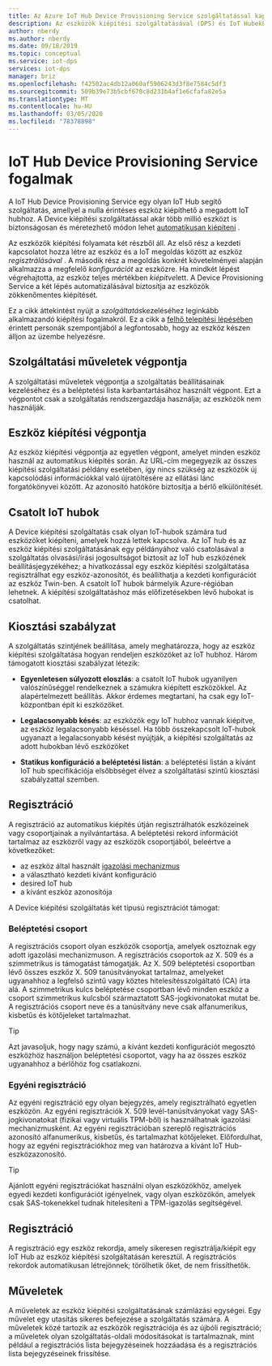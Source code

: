 ```yaml
---
title: Az Azure IoT Hub Device Provisioning Service szolgáltatással kapcsolatos fogalmak | Microsoft Docs
description: Az eszközök kiépítési szolgáltatásával (DPS) és IoT Hubekkel kapcsolatos szolgáltatások kiépítési fogalmait ismerteti.
author: nberdy
ms.author: nberdy
ms.date: 09/18/2019
ms.topic: conceptual
ms.service: iot-dps
services: iot-dps
manager: briz
ms.openlocfilehash: f42502ac4db12a060af5906243d3f8e7584c5df3
ms.sourcegitcommit: 509b39e73b5cbf670c8d231b4af1e6cfafa82e5a
ms.translationtype: MT
ms.contentlocale: hu-HU
ms.lasthandoff: 03/05/2020
ms.locfileid: "78378898"
---
```

# <a name="iot-hub-device-provisioning-service-concepts"></a>IoT Hub Device Provisioning Service fogalmak

A IoT Hub Device Provisioning Service egy olyan IoT Hub segítő szolgáltatás, amellyel a nulla érintéses eszköz kiépíthető a megadott IoT hubhoz. A Device kiépítési szolgáltatással akár több millió eszközt is biztonságosan és méretezhető módon lehet [automatikusan kiépíteni](concepts-auto-provisioning.md) .

Az eszközök kiépítési folyamata két részből áll. Az első rész a kezdeti kapcsolatot hozza létre az eszköz és a IoT megoldás között az eszköz *regisztrálásával* . A második rész a megoldás konkrét követelményei alapján alkalmazza a megfelelő *konfigurációt* az eszközre. Ha mindkét lépést végrehajtotta, az eszköz teljes mértékben *kiépítve*lett. A Device Provisioning Service a két lépés automatizálásával biztosítja az eszközök zökkenőmentes kiépítését.

Ez a cikk áttekintést nyújt a *szolgáltatás*kezeléséhez leginkább alkalmazandó kiépítési fogalmakról. Ez a cikk a [felhő telepítési lépésében](about-iot-dps.md#cloud-setup-step) érintett personák szempontjából a legfontosabb, hogy az eszköz készen álljon az üzembe helyezésre.

## <a name="service-operations-endpoint"></a>Szolgáltatási műveletek végpontja

A szolgáltatási műveletek végpontja a szolgáltatás beállításainak kezeléséhez és a beléptetési lista karbantartásához használt végpont. Ezt a végpontot csak a szolgáltatás rendszergazdája használja; az eszközök nem használják.

## <a name="device-provisioning-endpoint"></a>Eszköz kiépítési végpontja

Az eszköz kiépítési végpontja az egyetlen végpont, amelyet minden eszköz használ az automatikus kiépítés során. Az URL-cím megegyezik az összes kiépítési szolgáltatási példány esetében, így nincs szükség az eszközök új kapcsolódási információkkal való újratöltésére az ellátási lánc forgatókönyvei között. Az azonosító hatóköre biztosítja a bérlő elkülönítését.

## <a name="linked-iot-hubs"></a>Csatolt IoT hubok

A Device kiépítési szolgáltatás csak olyan IoT-hubok számára tud eszközöket kiépíteni, amelyek hozzá lettek kapcsolva. Az IoT hub és az eszköz kiépítési szolgáltatásának egy példányához való csatolásával a szolgáltatás olvasási/írási jogosultságot biztosít az IoT hub eszközének beállításjegyzékéhez; a hivatkozással egy eszköz kiépítési szolgáltatása regisztrálhat egy eszköz-azonosítót, és beállíthatja a kezdeti konfigurációt az eszköz Twin-ben. A csatolt IoT hubok bármelyik Azure-régióban lehetnek. A kiépítési szolgáltatáshoz más előfizetésekben lévő hubokat is csatolhat.

## <a name="allocation-policy"></a>Kiosztási szabályzat

A szolgáltatás szintjének beállítása, amely meghatározza, hogy az eszköz kiépítési szolgáltatása hogyan rendeljen eszközöket az IoT hubhoz. Három támogatott kiosztási szabályzat létezik:

* **Egyenletesen súlyozott eloszlás**: a csatolt IoT hubok ugyanilyen valószínűséggel rendelkeznek a számukra kiépített eszközökkel. Az alapértelmezett beállítás. Akkor érdemes megtartani, ha csak egy IoT-központban épít ki eszközöket.

* **Legalacsonyabb késés**: az eszközök egy IoT hubhoz vannak kiépítve, az eszköz legalacsonyabb késéssel. Ha több összekapcsolt IoT-hubok ugyanazt a legalacsonyabb késést nyújtják, a kiépítési szolgáltatás az adott hubokban lévő eszközöket

* **Statikus konfiguráció a beléptetési listán**: a beléptetési listán a kívánt IoT hub specifikációja elsőbbséget élvez a szolgáltatási szintű kiosztási szabályzattal szemben.

## <a name="enrollment"></a>Regisztráció

A regisztráció az automatikus kiépítés útján regisztrálhatók eszközeinek vagy csoportjainak a nyilvántartása. A beléptetési rekord információt tartalmaz az eszközről vagy az eszközök csoportjából, beleértve a következőket:
- az eszköz által használt [igazolási mechanizmus](concepts-security.md#attestation-mechanism)
- a választható kezdeti kívánt konfiguráció
- desired IoT hub
- a kívánt eszköz azonosítója

A Device kiépítési szolgáltatás két típusú regisztrációt támogat:

### <a name="enrollment-group"></a>Beléptetési csoport

A regisztrációs csoport olyan eszközök csoportja, amelyek osztoznak egy adott igazolási mechanizmuson. A regisztrációs csoportok az X. 509 és a szimmetrikus is támogatást támogatják. Az X. 509 beléptetési csoportban lévő összes eszköz X. 509 tanúsítványokat tartalmaz, amelyeket ugyanahhoz a legfelső szintű vagy köztes hitelesítésszolgáltató (CA) írta alá. A szimmetrikus kulcs beléptetése csoportban lévő minden eszköz a csoport szimmetrikus kulcsból származtatott SAS-jogkivonatokat mutat be. A regisztrációs csoport neve és a tanúsítvány neve csak alfanumerikus, kisbetűs és kötőjeleket tartalmazhat.

> [!TIP]
> Azt javasoljuk, hogy nagy számú, a kívánt kezdeti konfigurációt megosztó eszközhöz használjon beléptetési csoportot, vagy ha az összes eszköz ugyanahhoz a bérlőhöz fog csatlakozni.

### <a name="individual-enrollment"></a>Egyéni regisztráció

Az egyéni regisztráció egy olyan bejegyzés, amely regisztrálható egyetlen eszközön. Az egyéni regisztrációk X. 509 levél-tanúsítványokat vagy SAS-jogkivonatokat (fizikai vagy virtuális TPM-ből) is használhatnak igazolási mechanizmusként. Az egyéni regisztrációban szereplő regisztrációs azonosító alfanumerikus, kisbetűs, és tartalmazhat kötőjeleket. Előfordulhat, hogy az egyéni regisztrációkhoz meg van határozva a kívánt IoT Hub-eszközazonosító.

> [!TIP]
> Ajánlott egyéni regisztrációkat használni olyan eszközökhöz, amelyek egyedi kezdeti konfigurációt igényelnek, vagy olyan eszközökön, amelyek csak SAS-tokenekkel tudnak hitelesíteni a TPM-igazolás segítségével.

## <a name="registration"></a>Regisztráció

A regisztráció egy eszköz rekordja, amely sikeresen regisztrálja/kiépít egy IoT Hub az eszköz kiépítési szolgáltatásán keresztül. A regisztrációs rekordok automatikusan létrejönnek; törölhetik őket, de nem frissíthetők.

## <a name="operations"></a>Műveletek

A műveletek az eszköz kiépítési szolgáltatásának számlázási egységei. Egy művelet egy utasítás sikeres befejezése a szolgáltatás számára. A műveletek közé tartozik az eszközök regisztrációja és az újbóli regisztráció; a műveletek olyan szolgáltatás-oldali módosításokat is tartalmaznak, mint például a regisztrációs lista bejegyzéseinek hozzáadása és a regisztrációs lista bejegyzéseinek frissítése.
